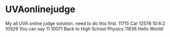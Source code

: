 # UVAonlinejudge
My all UVA online judge solution.
need to do this first.
11715 	Car
12578 	10:6:2
10929 	You can say 11
10071 	Back to High School Physics
11636 	Hello World!
